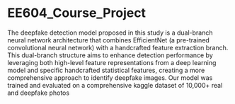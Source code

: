 # EE604_Course_Project

The deepfake detection model proposed in
this study is a dual-branch neural network architecture that
combines EfficientNet (a pre-trained convolutional neural
network) with a handcrafted feature extraction branch. This
dual-branch structure aims to enhance detection performance by leveraging both high-level feature representations
from a deep learning model and specific handcrafted statistical features, creating a more comprehensive approach
to identify deepfake images. 
Our model was trained and
evaluated on a comprehensive kaggle dataset of 10,000+ real and deepfake
photos
